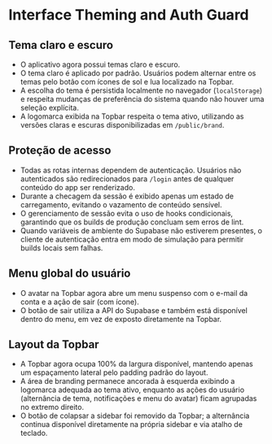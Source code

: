 # Interface Theming and Auth Guard

## Tema claro e escuro
- O aplicativo agora possui temas claro e escuro.
- O tema claro é aplicado por padrão. Usuários podem alternar entre os temas pelo botão com ícones de sol e lua localizado na Topbar.
- A escolha do tema é persistida localmente no navegador (`localStorage`) e respeita mudanças de preferência do sistema quando não houver uma seleção explícita.
- A logomarca exibida na Topbar respeita o tema ativo, utilizando as versões claras e escuras disponibilizadas em `/public/brand`.

## Proteção de acesso
- Todas as rotas internas dependem de autenticação. Usuários não autenticados são redirecionados para `/login` antes de qualquer conteúdo do app ser renderizado.
- Durante a checagem da sessão é exibido apenas um estado de carregamento, evitando o vazamento de conteúdo sensível.
- O gerenciamento de sessão evita o uso de hooks condicionais, garantindo que os builds de produção concluam sem erros de lint.
- Quando variáveis de ambiente do Supabase não estiverem presentes, o cliente de autenticação entra em modo de simulação para permitir builds locais sem falhas.

## Menu global do usuário
- O avatar na Topbar agora abre um menu suspenso com o e-mail da conta e a ação de sair (com ícone).
- O botão de sair utiliza a API do Supabase e também está disponível dentro do menu, em vez de exposto diretamente na Topbar.

## Layout da Topbar
- A Topbar agora ocupa 100% da largura disponível, mantendo apenas um espaçamento lateral pelo padding padrão do layout.
- A área de branding permanece ancorada à esquerda exibindo a logomarca adequada ao tema ativo, enquanto as ações do usuário (alternância de tema, notificações e menu do avatar) ficam agrupadas no extremo direito.
- O botão de colapsar a sidebar foi removido da Topbar; a alternância continua disponível diretamente na própria sidebar e via atalho de teclado.
